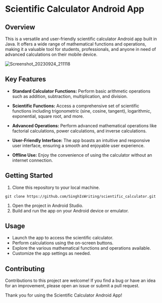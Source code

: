 # Scientific Calculator Android App

## Overview

This is a versatile and user-friendly scientific calculator Android app built in Java. It offers a wide range of mathematical functions and operations, making it a valuable tool for students, professionals, and anyone in need of advanced calculations on their mobile device.

![Screenshot_20230924_211118](https://github.com/SinghIsWriting/scientific_calculator/assets/122283853/75317dd4-b45e-429e-b633-f462da86633b)



## Key Features

- **Standard Calculator Functions:** Perform basic arithmetic operations such as addition, subtraction, multiplication, and division.

- **Scientific Functions:** Access a comprehensive set of scientific functions including trigonometric (sine, cosine, tangent), logarithmic, exponential, square root, and more.

- **Advanced Operations:** Perform advanced mathematical operations like factorial calculations, power calculations, and inverse calculations.

- **User-Friendly Interface:** The app boasts an intuitive and responsive user interface, ensuring a smooth and enjoyable user experience.

- **Offline Use:** Enjoy the convenience of using the calculator without an internet connection.

## Getting Started

1. Clone this repository to your local machine.

```
git clone https://github.com/SinghIsWriting/scientific_calculator.git
```

1. Open the project in Android Studio.
2. Build and run the app on your Android device or emulator.

## Usage
* Launch the app to access the scientific calculator.
* Perform calculations using the on-screen buttons.
* Explore the various mathematical functions and operations available.
* Customize the app settings as needed.

## Contributing
Contributions to this project are welcome! If you find a bug or have an idea for an improvement, please open an issue or submit a pull request.

Thank you for using the Scientific Calculator Android App!
